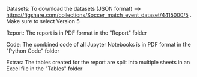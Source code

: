 Datasets:
To download the datasets (JSON format) --> https://figshare.com/collections/Soccer_match_event_dataset/4415000/5 . Make sure to select Version 5

Report:
The report is in PDF format in the "Report" folder

Code:
The combined code of all Jupyter Notebooks is in PDF format in the "Python Code" folder

Extras: 
The tables created for the report are split into multiple sheets in an Excel file in the "Tables" folder
